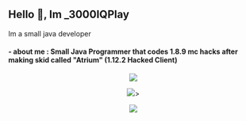 ## Hello 👋, Im _3000IQPlay

Im a small java developer

#### - about me : Small Java Programmer that codes 1.8.9 mc hacks after making skid called "Atrium" (1.12.2 Hacked Client)

<p align = "center"><img src = "https://github-widgetbox.vercel.app/api/profile?username=3000IQPlay&data=followers,repositories,stars,commits"></p>

<p align = "center"><img src = "https://github-widgetbox.vercel.app/api/skills?names=js,java,python,html,,kotlin,powershell)](https://github.com/Jurredr/github-widgetbox";includeNames=true" style="max-width: 100%;">></p>

<p align = "center"><img src = "https://github-readme-stats.vercel.app/api?username=3000IQPlay&bg_color=30,e96443,904e95&title_color=fff&text_color=fff"></p>

